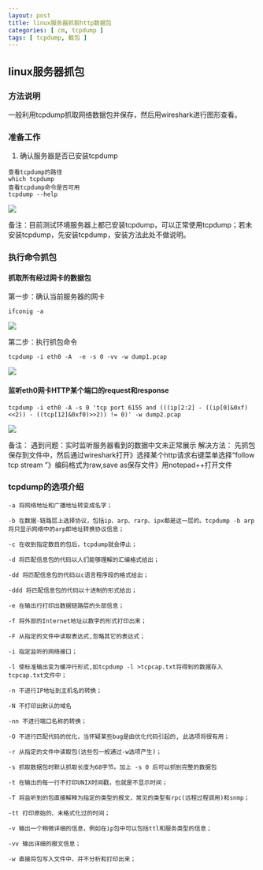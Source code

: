 ```yaml
---
layout: post
title: linux服务器抓取http数据包
categories: [ cm, tcpdump ]
tags: [ tcpdump, 截包 ]
---
```


## linux服务器抓包

### 方法说明

一般利用tcpdump抓取网络数据包并保存，然后用wireshark进行图形查看。

### 准备工作
1. 确认服务器是否已安装tcpdump
~~~
查看tcpdump的路径
which tcpdump
查看tcpdump命令是否可用
tcpdump --help
~~~
![](查看tcpdump安装信息.png)

备注：目前测试环境服务器上都已安装tcpdump，可以正常使用tcpdump；若未安装tcpdump，先安装tcpdump，安装方法此处不做说明。

### 执行命令抓包
#### 抓取所有经过网卡的数据包
第一步：确认当前服务器的网卡
~~~
ifconig -a
~~~
![](查看网卡信息.png)

第二步：执行抓包命令
~~~
tcpdump -i eth0 -A  -e -s 0 -vv -w dump1.pcap
~~~
![](抓包截图.png)


#### 监听eth0网卡HTTP某个端口的request和response
~~~
tcpdump -i eth0 -A -s 0 'tcp port 6155 and (((ip[2:2] - ((ip[0]&0xf)<<2)) - ((tcp[12]&0xf0)>>2)) != 0)' -w dump2.pcap
~~~
![](监听某个端口http的request和response.png)

备注：
遇到问题：实时监听服务器看到的数据中文未正常展示
解决方法：
先抓包保存到文件中，然后通过wireshark打开》选择某个http请求右键菜单选择“follow tcp stream ”》编码格式为raw,save as保存文件》用notepad++打开文件

### tcpdump的选项介绍
~~~
-a 将网络地址和广播地址转变成名字；

-b 在数据-链路层上选择协议，包括ip、arp、rarp、ipx都是这一层的。tcpdump -b arp 将只显示网络中的arp即地址转换协议信息；

-c 在收到指定数目的包后，tcpdump就会停止；

-d 将匹配信息包的代码以人们能够理解的汇编格式给出；

-dd 将匹配信息包的代码以c语言程序段的格式给出；

-ddd 将匹配信息包的代码以十进制的形式给出；

-e 在输出行打印出数据链路层的头部信息；

-f 将外部的Internet地址以数字的形式打印出来；

-F 从指定的文件中读取表达式,忽略其它的表达式；

-i 指定监听的网络接口；

-l 使标准输出变为缓冲行形式,如tcpdump -l >tcpcap.txt将得到的数据存入tcpcap.txt文件中；

-n 不进行IP地址到主机名的转换；

-N 不打印出默认的域名

-nn 不进行端口名称的转换；

-O 不进行匹配代码的优化，当怀疑某些bug是由优化代码引起的, 此选项将很有用；

-r 从指定的文件中读取包(这些包一般通过-w选项产生)；

-s 抓取数据包时默认抓取长度为68字节。加上 -s 0 后可以抓到完整的数据包

-t 在输出的每一行不打印UNIX时间戳，也就是不显示时间；

-T 将监听到的包直接解释为指定的类型的报文，常见的类型有rpc(远程过程调用)和snmp；

-tt 打印原始的、未格式化过的时间；

-v 输出一个稍微详细的信息，例如在ip包中可以包括ttl和服务类型的信息；

-vv 输出详细的报文信息；

-w 直接将包写入文件中，并不分析和打印出来；

~~~